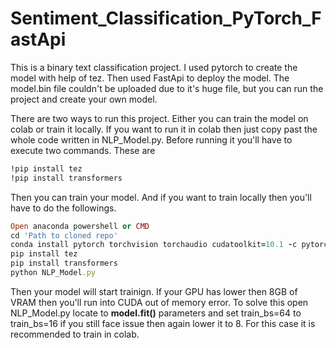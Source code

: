 # Sentiment_Classification_PyTorch_FastApi

This is a binary text classification project. I used pytorch to create the model with help of tez. Then used FastApi to deploy the model. The model.bin file couldn't be uploaded due to it's huge file, but you can run the project and create your own model.

There are two ways to run this project. Either you can train the model on colab or train it locally. If you want to run it in colab then just copy past the whole code written in NLP_Model.py. Before running it you'll have to execute two commands. These are

```ruby
!pip install tez
!pip install transformers
```
Then you can train your model. And if you want to train locally then you'll have to do the followings.

```ruby
Open anaconda powershell or CMD
cd 'Path to cloned repo'
conda install pytorch torchvision torchaudio cudatoolkit=10.1 -c pytorch
pip install tez
pip install transformers
python NLP_Model.py
```
Then your model will start trainign. If your GPU has lower then 8GB of VRAM then you'll run into CUDA out of memory error. To solve this open NLP_Model.py locate to **model.fit()** parameters and set train_bs=64 to train_bs=16 if you still face issue then again lower it to 8. For this case it is recommended to train in colab.


